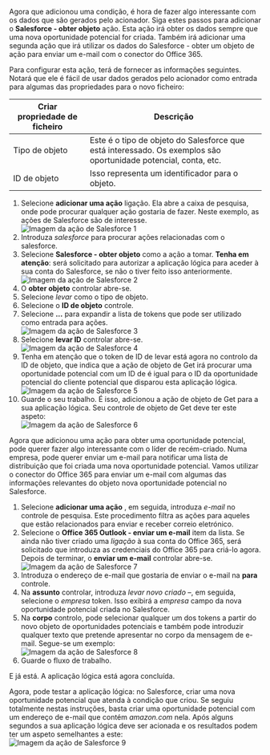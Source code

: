 Agora que adicionou uma condição, é hora de fazer algo interessante com os dados que são gerados pelo acionador. Siga estes passos para adicionar o **Salesforce - obter objeto** ação. Esta ação irá obter os dados sempre que uma nova oportunidade potencial for criada. Também irá adicionar uma segunda ação que irá utilizar os dados do Salesforce - obter um objeto de ação para enviar um e-mail com o conector do Office 365.  

Para configurar esta ação, terá de fornecer as informações seguintes. Notará que ele é fácil de usar dados gerados pelo acionador como entrada para algumas das propriedades para o novo ficheiro:

| Criar propriedade de ficheiro | Descrição |
| --- | --- |
| Tipo de objeto |Este é o tipo de objeto do Salesforce que está interessado. Os exemplos são oportunidade potencial, conta, etc. |
| ID de objeto |Isso representa um identificador para o objeto. |

1. Selecione **adicionar uma ação** ligação. Ela abre a caixa de pesquisa, onde pode procurar qualquer ação gostaria de fazer. Neste exemplo, as ações de Salesforce são de interesse.      
   ![Imagem da ação de Salesforce 1](./media/connectors-create-api-salesforce/action-1.png)  
2. Introduza *salesforce* para procurar ações relacionadas com o salesforce.
3. Selecione **Salesforce - obter objeto** como a ação a tomar.   **Tenha em atenção**: será solicitado para autorizar a aplicação lógica para aceder à sua conta do Salesforce, se não o tiver feito isso anteriormente.    
   ![Imagem da ação de Salesforce 2](./media/connectors-create-api-salesforce/action-2.png)    
4. O **obter objeto** controlar abre-se.  
5. Selecione *levar* como o tipo de objeto.
6. Selecione o **ID de objeto** controle.
7. Selecione **...**  para expandir a lista de tokens que pode ser utilizado como entrada para ações.       
   ![Imagem da ação de Salesforce 3](./media/connectors-create-api-salesforce/action-3.png)    
8. Selecione **levar ID** controlar abre-se.   
   ![Imagem da ação de Salesforce 4](./media/connectors-create-api-salesforce/action-4.png)     
9. Tenha em atenção que o token de ID de levar está agora no controlo da ID de objeto, que indica que a ação de objeto de Get irá procurar uma oportunidade potencial com um ID de é igual para o ID da oportunidade potencial do cliente potencial que disparou esta aplicação lógica.  
   ![Imagem da ação de Salesforce 5](./media/connectors-create-api-salesforce/action-5.png)  
10. Guarde o seu trabalho. É isso, adicionou a ação de objeto de Get para a sua aplicação lógica. Seu controle de objeto de Get deve ter este aspeto:    
    ![Imagem da ação de Salesforce 6](./media/connectors-create-api-salesforce/action-6.png)  

Agora que adicionou uma ação para obter uma oportunidade potencial, pode querer fazer algo interessante com o líder de recém-criado. Numa empresa, pode querer enviar um e-mail para notificar uma lista de distribuição que foi criada uma nova oportunidade potencial. Vamos utilizar o conector do Office 365 para enviar um e-mail com algumas das informações relevantes do objeto nova oportunidade potencial no Salesforce.  

1. Selecione **adicionar uma ação** , em seguida, introduza *e-mail* no controle de pesquisa. Este procedimento filtra as ações para aqueles que estão relacionados para enviar e receber correio eletrónico.  
2. Selecione o **Office 365 Outlook - enviar um e-mail** item da lista. Se ainda não tiver criado uma *ligação* à sua conta do Office 365, será solicitado que introduza as credenciais do Office 365 para criá-lo agora. Depois de terminar, o **enviar um e-mail** controlar abre-se.        
   ![Imagem da ação de Salesforce 7](./media/connectors-create-api-salesforce/action-7.png)  
3. Introduza o endereço de e-mail que gostaria de enviar o e-mail na **para** controle.
4. Na **assunto** controlar, introduza *levar novo criado* –, em seguida, selecione o *empresa* token. Isso exibirá a *empresa* campo da nova oportunidade potencial criada no Salesforce.  
5. Na **corpo** controlo, pode selecionar qualquer um dos tokens a partir do novo objeto de oportunidades potenciais e também pode introduzir qualquer texto que pretende apresentar no corpo da mensagem de e-mail. Segue-se um exemplo:  
   ![Imagem da ação de Salesforce 8](./media/connectors-create-api-salesforce/action-8.png)   
6. Guarde o fluxo de trabalho.  

E já está. A aplicação lógica está agora concluída.  

Agora, pode testar a aplicação lógica: no Salesforce, criar uma nova oportunidade potencial que atenda à condição que criou.  Se seguiu totalmente nestas instruções, basta criar uma oportunidade potencial com um endereço de e-mail que contém *amazon.com* nela. Após alguns segundos a sua aplicação lógica deve ser acionada e os resultados podem ter um aspeto semelhantes a este:  
![Imagem da ação de Salesforce 9](./media/connectors-create-api-salesforce/action-9.png)  

